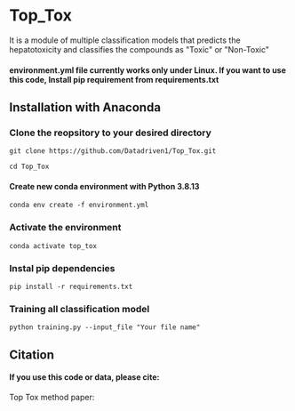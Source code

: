 # Top_Tox
It is a module of multiple classification models that predicts the hepatotoxicity and classifies the compounds as "Toxic" or "Non-Toxic"

#### environment.yml file currently works only under Linux. If you want to use this code, Install pip requirement from requirements.txt


## Installation with Anaconda

### Clone the reopsitory to your desired directory
```
git clone https://github.com/Datadriven1/Top_Tox.git
```
```
cd Top_Tox
```
#### Create new conda environment with Python 3.8.13
```
conda env create -f environment.yml
```
### Activate the environment
```
conda activate top_tox
```
### Instal pip dependencies
```
pip install -r requirements.txt
```
### Training all classification model
```
python training.py --input_file "Your file name"
```
## Citation
#### If you use this code or data, please cite:

Top Tox method paper:
